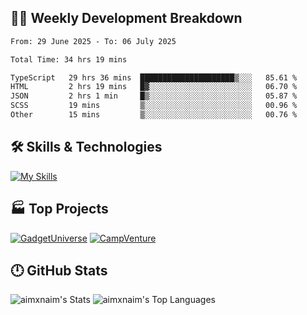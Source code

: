 

## 🧑‍💻 Weekly Development Breakdown

<!--START_SECTION:waka-->

```txt
From: 29 June 2025 - To: 06 July 2025

Total Time: 34 hrs 19 mins

TypeScript   29 hrs 36 mins  █████████████████████▒░░░   85.61 %
HTML         2 hrs 19 mins   █▓░░░░░░░░░░░░░░░░░░░░░░░   06.70 %
JSON         2 hrs 1 min     █▒░░░░░░░░░░░░░░░░░░░░░░░   05.87 %
SCSS         19 mins         ▒░░░░░░░░░░░░░░░░░░░░░░░░   00.96 %
Other        15 mins         ▒░░░░░░░░░░░░░░░░░░░░░░░░   00.76 %
```

<!--END_SECTION:waka-->

## 🛠️ Skills & Technologies

[![My Skills](https://skillicons.dev/icons?i=angular,react,docker,mongodb,nodejs,express,github,bootstrap,prisma,postman,postgres&perline=8)](https://skillicons.dev)

## 🏭 Top Projects

[![GadgetUniverse](https://github-readme-stats.vercel.app/api/pin/?username=aimxnaim&repo=GadgetUniverse&theme=dark)](https://github.com/aimxnaim/GadgetUniverse)
[![CampVenture](https://github-readme-stats.vercel.app/api/pin/?username=aimxnaim&repo=CampVenture&theme=dark)](https://github.com/aimxnaim/CampVenture)

## 🕛 GitHub Stats

![aimxnaim's Stats](https://github-readme-stats.vercel.app/api?username=aimxnaim&theme=tokyonight&show_icons=true&hide_border=true&count_private=true)
![aimxnaim's Top Languages](https://github-readme-stats.vercel.app/api/top-langs/?username=aimxnaim&theme=tokyonight&show_icons=true&hide_border=true&layout=compact)




